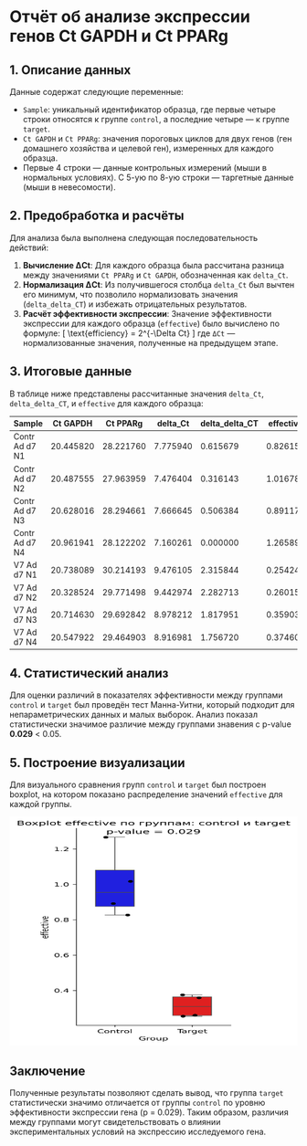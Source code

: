 # Отчёт об анализе экспрессии генов Ct GAPDH и Ct PPARg

## 1. Описание данных  
Данные содержат следующие переменные:
- `Sample`: уникальный идентификатор образца, где первые четыре строки относятся к группе `control`, а последние четыре — к группе `target`.
- `Ct GAPDH` и `Ct PPARg`: значения пороговых циклов для двух генов (ген домашнего хозяйства и целевой ген), измеренных для каждого образца.
-  Первые 4 строки — данные контрольных измерений (мыши в нормальных условиях). С 5-ую по 8-ую строки — таргетные данные (мыши в невесомости).

## 2. Предобработка и расчёты  
Для анализа была выполнена следующая последовательность действий:
1. **Вычисление ΔCt**: Для каждого образца была рассчитана разница между значениями `Ct PPARg` и `Ct GAPDH`, обозначенная как `delta_Ct`.
2. **Нормализация ΔCt**: Из получившегося столбца `delta_Ct` был вычтен его минимум, что позволило нормализовать значения (`delta_delta_CT`) и избежать отрицательных результатов.
3. **Расчёт эффективности экспрессии**: Значение эффективности экспрессии для каждого образца (`effective`) было вычислено по формуле:
   \[
   \text{efficiency} = 2^{-\Delta Ct}
   \]
   где `ΔCt` — нормализованные значения, полученные на предыдущем этапе.

## 3. Итоговые данные  
В таблице ниже представлены рассчитанные значения `delta_Ct`, `delta_delta_CT`, и `effective` для каждого образца:

| Sample         | Ct GAPDH   | Ct PPARg   | delta_Ct | delta_delta_CT | effective |
|----------------|------------|------------|----------|----------------|-----------|
| Contr Ad d7 N1 | 20.445820  | 28.221760  | 7.775940 | 0.615679       | 0.826151  |
| Contr Ad d7 N2 | 20.487555  | 27.963959  | 7.476404 | 0.316143       | 1.016784  |
| Contr Ad d7 N3 | 20.628016  | 28.294661  | 7.666645 | 0.506384       | 0.891170  |
| Contr Ad d7 N4 | 20.961941  | 28.122202  | 7.160261 | 0.000000       | 1.265894  |
| V7 Ad d7 N1    | 20.738089  | 30.214193  | 9.476105 | 2.315844       | 0.254249  |
| V7 Ad d7 N2    | 20.328524  | 29.771498  | 9.442974 | 2.282713       | 0.260155  |
| V7 Ad d7 N3    | 20.714630  | 29.692842  | 8.978212 | 1.817951       | 0.359037  |
| V7 Ad d7 N4    | 20.547922  | 29.464903  | 8.916981 | 1.756720       | 0.374604  |

## 4. Статистический анализ  
Для оценки различий в показателях эффективности между группами `control` и `target` был проведён тест Манна-Уитни, который подходит для непараметрических данных и малых выборок. Анализ показал статистически значимое различие между группами знавения с p-value **0.029** < 0.05.

## 5. Построение визуализации  
Для визуального сравнения групп `control` и `target` был построен boxplot, на котором показано распределение значений `effective` для каждой группы.

<img src="pic.png" alt="Boxplot распределения эффективности экспрессии по группам" width="600" height="400">

## Заключение  
Полученные результаты позволяют сделать вывод, что группа `target` статистически значимо отличается от группы `control` по уровню эффективности экспрессии гена (p = 0.029). Таким образом, различия между группами могут свидетельствовать о влиянии экспериментальных условий на экспрессию исследуемого гена.
